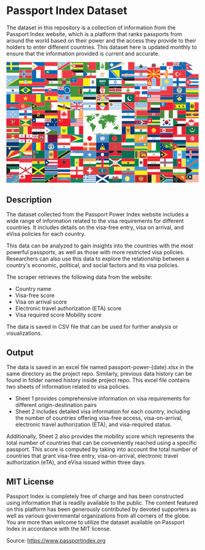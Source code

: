 # Passport Index Dataset

The dataset in this repository is a collection of information from the Passport Index website, which is a platform that ranks passports from around the world based on their power and the access they provide to their holders to enter different countries. This dataset here is updated monthly to ensure that the information provided is current and accurate.

![Passport](world-flags.png)

## Description

The dataset collected from the Passport Power Index website includes a wide range of information related to the visa requirements for different countries. It includes details on the visa-free entry, visa on arrival, and eVisa policies for each country.

This data can be analyzed to gain insights into the countries with the most powerful passports, as well as those with more restricted visa policies. Researchers can also use this data to explore the relationship between a country's economic, political, and social factors and its visa policies.

The scraper retrieves the following data from the website:

- Country name
- Visa-free score
- Visa on arrival score
- Electronic travel authorization (ETA) score
- Visa required score Mobility score

The data is saved in CSV file that can be used for further analysis or visualizations.


## Output
The data is saved in an excel file named passport-power-{date}.xlsx in the same directory as the project repo. Similarly, previous data history can be found in folder named history inside project repo. This excel file contains two sheets of information related to visa policies.

- Sheet 1 provides comprehensive information on visa requirements for different origin-destination pairs
- Sheet 2 includes detailed visa information for each country, including the number of countries offering visa-free access, visa-on-arrival, electronic travel authorization (ETA), and visa-required status.

Additionally, Sheet 2 also provides the mobility score which represents the total number of countries that can be conveniently reached using a specific passport. This score is computed by taking into account the total number of countries that grant visa-free entry, visa-on-arrival, electronic travel authorization (eTA), and eVisa issued within three days.


## MIT License

Passport Index is completely free of charge and has been constructed using information that is readily available to the public. The content featured on this platform has been generously contributed by devoted supporters as well as various governmental organizations from all corners of the globe. You are more than welcome to utilize the dataset available on Passport Index in accordance with the MIT license.

Source: https://www.passportindex.org
